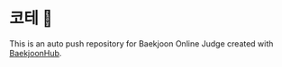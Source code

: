 # 코테 🌟
This is an auto push repository for Baekjoon Online Judge created with [BaekjoonHub](https://github.com/BaekjoonHub/BaekjoonHub).
